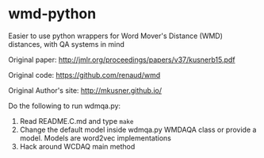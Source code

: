 # wmd-python
Easier to use python wrappers for Word Mover's Distance (WMD) distances, with QA systems in mind

Original paper: http://jmlr.org/proceedings/papers/v37/kusnerb15.pdf

Original code: https://github.com/renaud/wmd

Original Author's site: http://mkusner.github.io/ 

Do the following to run wdmqa.py:

1. Read README.C.md and type ``make``
2. Change the default model inside wdmqa.py WMDAQA class or provide a model. Models are word2vec implementations
3. Hack around WCDAQ main method 
